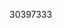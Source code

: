 [//]: # (Created by ./bin/manage_files.pl from ./species/Elaeophora_elaphi/PRJEB502/Elaeophora_elaphi_PRJEB502.publication.html on Thu Jun 11 13:44:07 2020)
30397333
